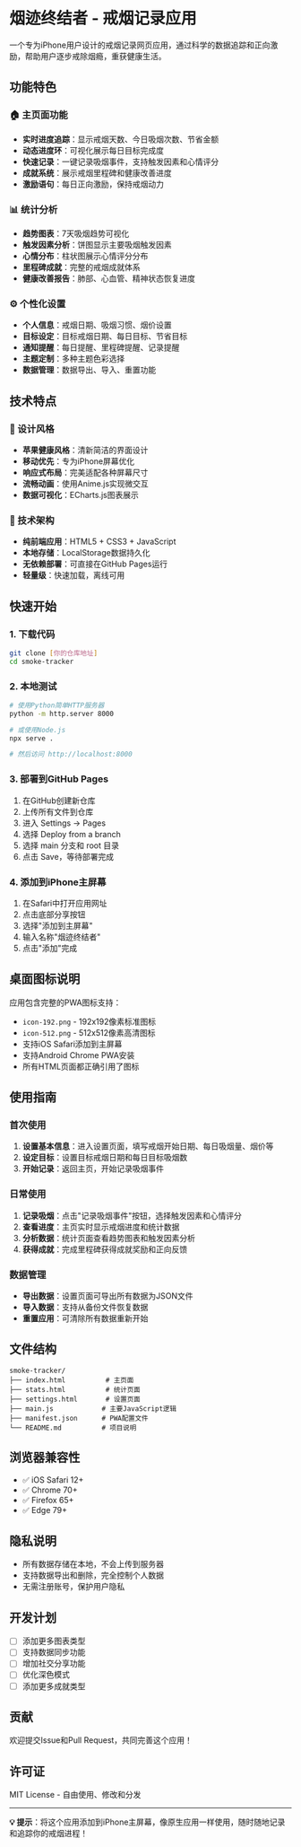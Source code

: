 # 烟迹终结者 - 戒烟记录应用

一个专为iPhone用户设计的戒烟记录网页应用，通过科学的数据追踪和正向激励，帮助用户逐步戒除烟瘾，重获健康生活。

## 功能特色

### 🏠 主页面功能
- **实时进度追踪**：显示戒烟天数、今日吸烟次数、节省金额
- **动态进度环**：可视化展示每日目标完成度
- **快速记录**：一键记录吸烟事件，支持触发因素和心情评分
- **成就系统**：展示戒烟里程碑和健康改善进度
- **激励语句**：每日正向激励，保持戒烟动力

### 📊 统计分析
- **趋势图表**：7天吸烟趋势可视化
- **触发因素分析**：饼图显示主要吸烟触发因素
- **心情分布**：柱状图展示心情评分分布
- **里程碑成就**：完整的戒烟成就体系
- **健康改善报告**：肺部、心血管、精神状态恢复进度

### ⚙️ 个性化设置
- **个人信息**：戒烟日期、吸烟习惯、烟价设置
- **目标设定**：目标戒烟日期、每日目标、节省目标
- **通知提醒**：每日提醒、里程碑提醒、记录提醒
- **主题定制**：多种主题色彩选择
- **数据管理**：数据导出、导入、重置功能

## 技术特点

### 🎨 设计风格
- **苹果健康风格**：清新简洁的界面设计
- **移动优先**：专为iPhone屏幕优化
- **响应式布局**：完美适配各种屏幕尺寸
- **流畅动画**：使用Anime.js实现微交互
- **数据可视化**：ECharts.js图表展示

### 🔧 技术架构
- **纯前端应用**：HTML5 + CSS3 + JavaScript
- **本地存储**：LocalStorage数据持久化
- **无依赖部署**：可直接在GitHub Pages运行
- **轻量级**：快速加载，离线可用

## 快速开始

### 1. 下载代码
```bash
git clone [你的仓库地址]
cd smoke-tracker
```

### 2. 本地测试
```bash
# 使用Python简单HTTP服务器
python -m http.server 8000

# 或使用Node.js
npx serve .

# 然后访问 http://localhost:8000
```

### 3. 部署到GitHub Pages
1. 在GitHub创建新仓库
2. 上传所有文件到仓库
3. 进入 Settings → Pages
4. 选择 Deploy from a branch
5. 选择 main 分支和 root 目录
6. 点击 Save，等待部署完成

### 4. 添加到iPhone主屏幕
1. 在Safari中打开应用网址
2. 点击底部分享按钮
3. 选择"添加到主屏幕"
4. 输入名称"烟迹终结者"
5. 点击"添加"完成

## 桌面图标说明
应用包含完整的PWA图标支持：
- `icon-192.png` - 192x192像素标准图标
- `icon-512.png` - 512x512像素高清图标
- 支持iOS Safari添加到主屏幕
- 支持Android Chrome PWA安装
- 所有HTML页面都正确引用了图标

## 使用指南

### 首次使用
1. **设置基本信息**：进入设置页面，填写戒烟开始日期、每日吸烟量、烟价等
2. **设定目标**：设置目标戒烟日期和每日目标吸烟数
3. **开始记录**：返回主页，开始记录吸烟事件

### 日常使用
1. **记录吸烟**：点击"记录吸烟事件"按钮，选择触发因素和心情评分
2. **查看进度**：主页实时显示戒烟进度和统计数据
3. **分析数据**：统计页面查看趋势图表和触发因素分析
4. **获得成就**：完成里程碑获得成就奖励和正向反馈

### 数据管理
- **导出数据**：设置页面可导出所有数据为JSON文件
- **导入数据**：支持从备份文件恢复数据
- **重置应用**：可清除所有数据重新开始

## 文件结构
```
smoke-tracker/
├── index.html          # 主页面
├── stats.html          # 统计页面
├── settings.html       # 设置页面
├── main.js            # 主要JavaScript逻辑
├── manifest.json      # PWA配置文件
└── README.md          # 项目说明
```

## 浏览器兼容性
- ✅ iOS Safari 12+
- ✅ Chrome 70+
- ✅ Firefox 65+
- ✅ Edge 79+

## 隐私说明
- 所有数据存储在本地，不会上传到服务器
- 支持数据导出和删除，完全控制个人数据
- 无需注册账号，保护用户隐私

## 开发计划
- [ ] 添加更多图表类型
- [ ] 支持数据同步功能
- [ ] 增加社交分享功能
- [ ] 优化深色模式
- [ ] 添加更多成就类型

## 贡献
欢迎提交Issue和Pull Request，共同完善这个应用！

## 许可证
MIT License - 自由使用、修改和分发

---

**💡 提示**：将这个应用添加到iPhone主屏幕，像原生应用一样使用，随时随地记录和追踪你的戒烟进程！